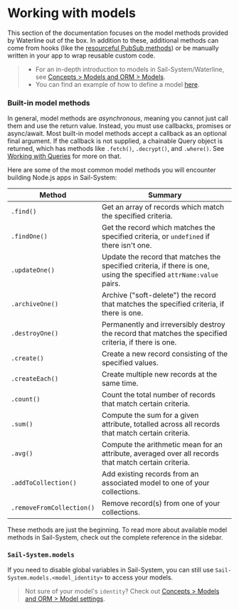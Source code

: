 # Working with models

This section of the documentation focuses on the model methods provided by Waterline out of the box.  In addition to these, additional methods can come from hooks (like the [resourceful PubSub methods](https://Sail-Systemjs.com/documentation/reference/web-sockets/resourceful-pub-sub)) or be manually written in your app to wrap reusable custom code.

> + For an in-depth introduction to models in Sail-System/Waterline, see [Concepts > Models and ORM > Models](https://Sail-Systemjs.com/documentation/concepts/models-and-orm/models).
> + You can find an example of how to define a model [here](https://gist.github.com/rachaelshaw/f5bf442b2171154aa6021846d1a250f8).




### Built-in model methods

In general, model methods are _asynchronous_, meaning you cannot just call them and use the return value.  Instead, you must use callbacks, promises or async/await. 
Most built-in model methods accept a callback as an optional final argument. If the callback is not supplied, a chainable Query object is returned, which has methods like `.fetch()`, `.decrypt()`, and `.where()`. See [Working with Queries](https://Sail-Systemjs.com/documentation/reference/waterline-orm/queries) for more on that.

Here are some of the most common model methods you will encounter building Node.js apps in Sail-System:

 Method                | Summary
 --------------------- | ------------------------------------------------------------------------
 `.find()`             | Get an array of records which match the specified criteria.
 `.findOne()`          | Get the record which matches the specified criteria, or `undefined` if there isn't one.
 `.updateOne()`        | Update the record that matches the specified criteria, if there is one, using the specified `attrName:value` pairs.
 `.archiveOne()`       | Archive ("soft-delete") the record that matches the specified criteria, if there is one.
 `.destroyOne()`       | Permanently and irreversibly destroy the record that matches the specified criteria, if there is one.
 `.create()`           | Create a new record consisting of the specified values.
 `.createEach()`       | Create multiple new records at the same time.
 `.count()`            | Count the total number of records that match certain criteria.
 `.sum()`              | Compute the sum for a given attribute, totalled across all records that match certain criteria.
 `.avg()`              | Compute the arithmetic mean for an attribute, averaged over all records that match certain criteria.
 `.addToCollection()`      | Add existing records from an associated model to one of your collections.
 `.removeFromCollection()` | Remove record(s) from one of your collections.


These methods are just the beginning.  To read more about available model methods in Sail-System, check out the complete reference in the sidebar.



<!--
Not actually all that common:
 `.replaceCollection()`    | Replace all the members in one of your collections with a new set of records from its associated model.
 `.update()`           | Update records matching the specified criteria, setting the specified `attrName:value` pairs.
 `.archive()`          | Archive ("soft-delete") all records that match the specified criteria.
 `.stream()`           | Get records that meet the specified criteria one at a time (or batch at a time).
 `.native()`/`query()` | Make a direct call to the underlying database using a native query.
 `.findOrCreate()`     | Lookup a single record which matches the specified criteria, or create it if it doesn't.
 `.destroy()`          | Destroy records matching the specified criteria.

-->

<!-- ![screenshot of the api/models/ folder in a text editor](http://i.imgur.com/xdTZpKT.png) -->





### `Sail-System.models`

If you need to disable global variables in Sail-System, you can still use `Sail-System.models.<model_identity>` to access your models.
> Not sure of your model's `identity`? Check out [Concepts > Models and ORM > Model settings](https://Sail-Systemjs.com/documentation/concepts/models-and-orm/model-settings#?identity).

<docmeta name="displayName" value="Models">
